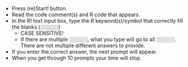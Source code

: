 <div align="left">

* Press <i class="far fa-face-laugh-beam" role="presentation" aria-label="face-laugh-beam icon"></i> (re)Start! button.
* Read the code comment(s) and R code that appears.
* In the R! text input box, type the R keyword(s)/symbol that correctly fill the blanks (░░░░░)
  * CASE SENSITIVE!
  * If there are multiple ░░░░░, what you type will go to all ░░░░░. There are not multiple different answers to provide.
* If you enter the correct answer, the next prompt will appear.
* When you get through 10 prompts your time will stop.
</div>
